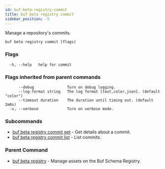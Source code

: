 ```yaml
---
id: buf-beta-registry-commit
title: buf beta registry commit
sidebar_position: -5
---
```

Manage a repository's commits.

```
buf beta registry commit [flags]
```

### Flags

```
  -h, --help   help for commit
```

### Flags inherited from parent commands

```
      --debug               Turn on debug logging.
      --log-format string   The log format [text,color,json]. (default "color")
      --timeout duration    The duration until timing out. (default 2m0s)
  -v, --verbose             Turn on verbose mode.
```

### Subcommands

* [buf beta registry commit get](buf-beta-registry-commit-get.md)	 - Get details about a commit.
* [buf beta registry commit list](buf-beta-registry-commit-list.md)	 - List commits.

### Parent Command

* [buf beta registry](buf-beta-registry.md)	 - Manage assets on the Buf Schema Registry.
